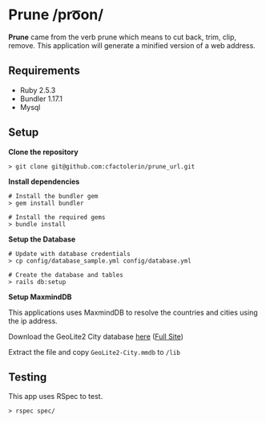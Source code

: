 # Prune /pro͞on/

**Prune** came from the verb prune which means to cut back, trim, clip, remove.
This application will generate a minified version of a web address.

## Requirements

* Ruby 2.5.3
* Bundler 1.17.1
* Mysql


## Setup

**Clone the repository**
```
> git clone git@github.com:cfactolerin/prune_url.git
```

**Install dependencies**
```
# Install the bundler gem
> gem install bundler

# Install the required gems
> bundle install      
```

**Setup the Database**
```
# Update with database credentials
> cp config/database_sample.yml config/database.yml

# Create the database and tables
> rails db:setup 
```

**Setup MaxmindDB**

This applications uses MaxmindDB to resolve the countries and cities using the ip address.

Download the GeoLite2 City database [here](http://geolite.maxmind.com/download/geoip/database/GeoLite2-City.tar.gz) ([Full Site](https://dev.maxmind.com/geoip/geoip2/geolite2/))

Extract the file and copy `GeoLite2-City.mmdb` to `/lib`

## Testing

This app uses RSpec to test.

```
> rspec spec/
```